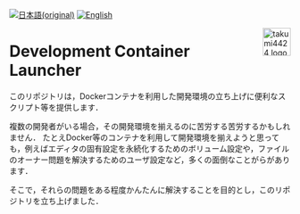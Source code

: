 [![日本語(original)](https://img.shields.io/badge/日本語-original%20document-brightgreen)](README.md)
[![English](https://img.shields.io/badge/English-document-brightgreen)](README_EN.md)

<img src="https://github.com/takumi4424.png" alt="takumi4424 logo" height="50" align="right">

Development Container Launcher
==============================

このリポジトリは，Dockerコンテナを利用した開発環境の立ち上げに便利なスクリプト等を提供します．

複数の開発者がいる場合，その開発環境を揃えるのに苦労する苦労するかもしれません．
たとえDocker等のコンテナを利用して開発環境を揃えようと思っても，例えばエディタの固有設定を永続化するためのボリューム設定や，ファイルのオーナー問題を解決するためのユーザ設定など，多くの面倒なことがらがあります．

そこで，それらの問題をある程度かんたんに解決することを目的とし，このリポジトリを立ち上げました．
